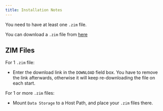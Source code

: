 ```yaml
---
title: Installation Notes
---
```


You need to have at least one `.zim` file.

You can download a `.zim` file from [here](https://wiki.kiwix.org/wiki/Content)

## ZIM Files

For 1 `.zim` file:

- Enter the download link in the `DOWNLOAD` field box. You have to remove the link afterwards,
  otherwise it will keep re-downloading the file on each start.

For 1 or more `.zim` files:

- Mount `Data Storage` to a Host Path, and place your `.zim` files there.
